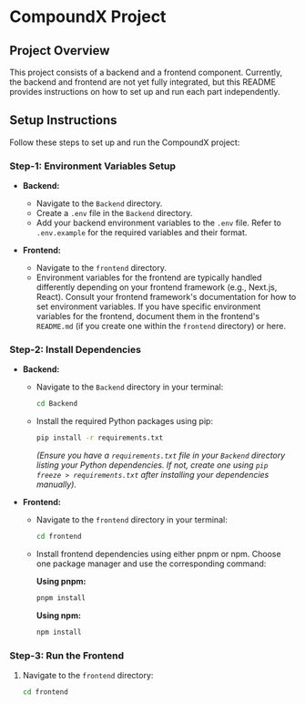 # CompoundX Project

## Project Overview

This project consists of a backend and a frontend component. Currently, the backend and frontend are not yet fully integrated, but this README provides instructions on how to set up and run each part independently.

## Setup Instructions

Follow these steps to set up and run the CompoundX project:

### Step-1: Environment Variables Setup

* **Backend:**
    * Navigate to the `Backend` directory.
    * Create a `.env` file in the `Backend` directory.
    * Add your backend environment variables to the `.env` file. Refer to `.env.example` for the required variables and their format.

* **Frontend:**
    * Navigate to the `frontend` directory.
    *  Environment variables for the frontend are typically handled differently depending on your frontend framework (e.g., Next.js, React).  Consult your frontend framework's documentation for how to set environment variables.  If you have specific environment variables for the frontend, document them in the frontend's `README.md` (if you create one within the `frontend` directory) or here.

### Step-2: Install Dependencies

* **Backend:**
    * Navigate to the `Backend` directory in your terminal:
      ```bash
      cd Backend
      ```
    * Install the required Python packages using pip:
      ```bash
      pip install -r requirements.txt
      ```
      *(Ensure you have a `requirements.txt` file in your `Backend` directory listing your Python dependencies. If not, create one using `pip freeze > requirements.txt` after installing your dependencies manually).*

* **Frontend:**
    * Navigate to the `frontend` directory in your terminal:
      ```bash
      cd frontend
      ```
    * Install frontend dependencies using either pnpm or npm. Choose one package manager and use the corresponding command:

      **Using pnpm:**
      ```bash
      pnpm install
      ```

      **Using npm:**
      ```bash
      npm install
      ```

### Step-3: Run the Frontend

1. Navigate to the `frontend` directory:
   ```bash
   cd frontend
